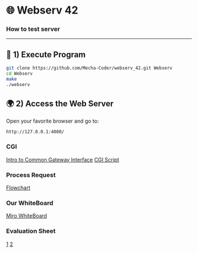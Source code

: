 # 🌐 Webserv 42

### How to test server
---

## 🚀 1) Execute Program

```bash
git clone https://github.com/Mecha-Coder/webserv_42.git Webserv
cd Webserv
make
./webserv
```
## 🌍 2) Access the Web Server
Open your favorite browser and go to:

```bash
http://127.0.0.1:4000/
```

### CGI

[Intro to Common Gateway Interface](http://www.mnuwer.dbasedeveloper.co.uk/dlearn/web/session01.htm)
[CGI Script](http://www.wijata.com/cgi/cgispec.html#4.0)


### Process Request
[Flowchart](https://github.com/kirwako/webserv-request-flow/blob/main/webserv-request-flow.pdf)


### Our WhiteBoard
[Miro WhiteBoard](https://miro.com/welcomeonboard/dTJHWE9IeTZDTzNacHJFbjRuMDZLZ2FyZ0pNYVBybElna0lkQVdyZHFlNjNheUJUMkY5NkFhTlpldEI0WWtKQzErckUxY3ZMK2xuOVlVL1ZzQmw2Z0dSLzFXdTY5bDE4K2VLK3V2Z09QZlJ0M0Q2TW1wdHRZUHRaQkZqZGtJWHFnbHpza3F6REdEcmNpNEFOMmJXWXBBPT0hdjE=?share_link_id=527232404402)


### Evaluation Sheet
[1](https://github.com/mharriso/school21-checklists/blob/master/ng_5_webserv.pdf)
[2](https://42-evaluation-sheets-hub.vercel.app/Cursus/Webserv/index.html)
